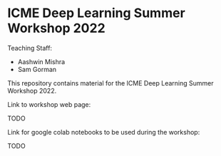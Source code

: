 # ICME Deep Learning Summer Workshop 2022

Teaching Staff:

- Aashwin Mishra
- Sam Gorman

This repository contains material for the ICME Deep Learning Summer Workshop 2022.

Link to workshop web page:

TODO

Link for google colab notebooks to be used during the workshop:

TODO